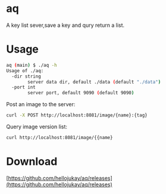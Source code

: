 # aq
A key list sever,save a key and qury return a list.
# Usage
```bash
aq (main) $ ./aq -h
Usage of ./aq:
  -dir string
        server data dir, default ./data (default "./data")
  -port int
        server port, default 9090 (default 9090)
```
Post an image to the server:
```bash
curl -X POST http://localhost:8081/image/{name}:{tag}
```
Query image version list:
```bash
curl http://localhost:8081/image/{{name}
```

# Download
[https://github.com/hellojukay/aq/releases](https://github.com/hellojukay/aq/releases)
